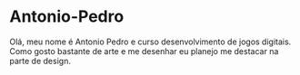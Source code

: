 # Antonio-Pedro

Olá, meu nome é Antonio Pedro e curso desenvolvimento de jogos digitais. Como gosto bastante de arte e me desenhar eu planejo me destacar na parte de design.  

